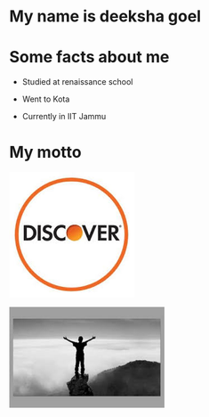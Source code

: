 # My name is deeksha goel
# Some facts about me
* Studied at renaissance school

* Went to Kota

* Currently in IIT Jammu
 # My motto
 ![Motto](index.jpeg)
 
 ![Motto](as.jpeg)
 
 
 
